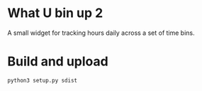 # What U bin up 2

A small widget for tracking hours daily across a set of time bins.

# Build and upload

```
python3 setup.py sdist
```

